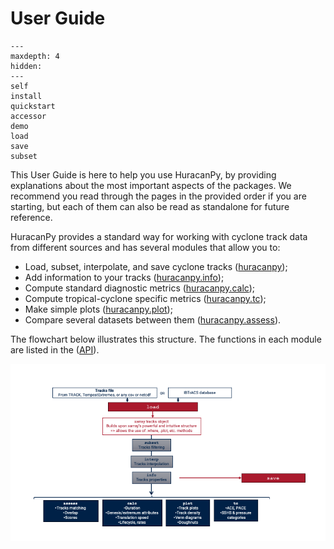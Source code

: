 # User Guide

```{toctree}
---
maxdepth: 4
hidden:
---
self
install
quickstart
accessor
demo
load
save
subset
```

This User Guide is here to help you use HuracanPy, by providing explanations about the most important aspects of the packages.
We recommend you read through the pages in the provided order if you are starting, but each of them can also be read as standalone for future reference.

HuracanPy provides a standard way for working with cyclone track data from different sources and has several modules that allow you to:
- Load, subset, interpolate, and save cyclone tracks ([huracanpy](../api/huracanpy.rst));
- Add information to your tracks ([huracanpy.info](../api/info.rst));
- Compute standard diagnostic metrics ([huracanpy.calc](../api/calc.rst));
- Compute tropical-cyclone specific metrics ([huracanpy.tc](../api/tc.rst));
- Make simple plots ([huracanpy.plot](../api/plot.rst));
- Compare several datasets between them ([huracanpy.assess](../api/assess.rst)).

The flowchart below illustrates this structure. The functions in each module are listed in the ([API](../api/index.rst)).

![](../images/package_structure_flowchart/flowchart.png)
